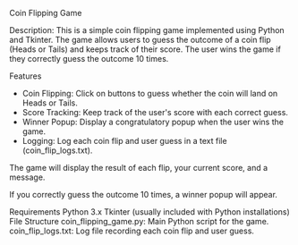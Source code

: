 Coin Flipping Game

Description:
This is a simple coin flipping game implemented using Python and Tkinter. The game allows users to guess the outcome of a coin flip (Heads or Tails) and keeps track of their score. The user wins the game if they correctly guess the outcome 10 times.

Features
- Coin Flipping: Click on buttons to guess whether the coin will land on Heads or Tails.
- Score Tracking: Keep track of the user's score with each correct guess.
- Winner Popup: Display a congratulatory popup when the user wins the game.
- Logging: Log each coin flip and user guess in a text file (coin_flip_logs.txt).


The game will display the result of each flip, your current score, and a message.

If you correctly guess the outcome 10 times, a winner popup will appear.

Requirements
Python 3.x
Tkinter (usually included with Python installations)
File Structure
coin_flipping_game.py: Main Python script for the game.
coin_flip_logs.txt: Log file recording each coin flip and user guess.
